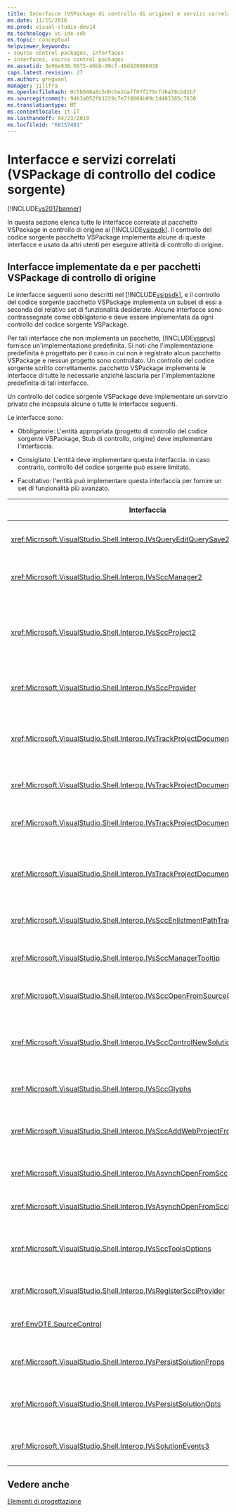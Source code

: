 ```yaml
---
title: Interfacce (VSPackage di controllo di origine) e servizi correlati | Microsoft Docs
ms.date: 11/15/2016
ms.prod: visual-studio-dev14
ms.technology: vs-ide-sdk
ms.topic: conceptual
helpviewer_keywords:
- source control packages, interfaces
- interfaces, source control packages
ms.assetid: 3e96e838-5675-46bb-99cf-40d420086038
caps.latest.revision: 27
ms.author: gregvanl
manager: jillfra
ms.openlocfilehash: 0c5b040a8c5d0cbe2daff07f279cfd6a78cbd2b7
ms.sourcegitcommit: 94b3a052fb1229c7e7f8804b09c1d403385c7630
ms.translationtype: MT
ms.contentlocale: it-IT
ms.lasthandoff: 04/23/2019
ms.locfileid: "68157401"
---
```

# <a name="related-services-and-interfaces-source-control-vspackage"></a>Interfacce e servizi correlati (VSPackage di controllo del codice sorgente)
[!INCLUDE[vs2017banner](../../includes/vs2017banner.md)]

In questa sezione elenca tutte le interfacce correlate al pacchetto VSPackage in controllo di origine al [!INCLUDE[vsipsdk](../../includes/vsipsdk-md.md)]. Il controllo del codice sorgente pacchetto VSPackage implementa alcune di queste interfacce e usato da altri utenti per eseguire attività di controllo di origine.  
  
## <a name="interfaces-implemented-by-and-for-source-control-vspackages"></a>Interfacce implementate da e per pacchetti VSPackage di controllo di origine  
 Le interfacce seguenti sono descritti nel [!INCLUDE[vsipsdk](../../includes/vsipsdk-md.md)], e il controllo del codice sorgente pacchetto VSPackage implementa un subset di essi a seconda del relativo set di funzionalità desiderate. Alcune interfacce sono contrassegnate come obbligatorio e deve essere implementata da ogni controllo del codice sorgente VSPackage.  
  
 Per tali interfacce che non implementa un pacchetto, [!INCLUDE[vsprvs](../../includes/vsprvs-md.md)] fornisce un'implementazione predefinita. Si noti che l'implementazione predefinita è progettato per il caso in cui non è registrato alcun pacchetto VSPackage e nessun progetto sono controllato. Un controllo del codice sorgente scritto correttamente. pacchetto VSPackage implementa le interfacce di tutte le necessarie anziché lasciarla per l'implementazione predefinita di tali interfacce.  
  
 Un controllo del codice sorgente VSPackage deve implementare un servizio privato che incapsula alcune o tutte le interfacce seguenti.  
  
 Le interfacce sono:  
  
- Obbligatorie: L'entità appropriata (progetto di controllo del codice sorgente VSPackage, Stub di controllo, origine) deve implementare l'interfaccia.  
  
- Consigliato: L'entità deve implementare questa interfaccia. in caso contrario, controllo del codice sorgente può essere limitato.  
  
- Facoltativo: l'entità può implementare questa interfaccia per fornire un set di funzionalità più avanzato.  
  
|Interfaccia|Scopo|Implementato da|Implementare?|  
|---------------|-------------|--------------------|----------------|  
|<xref:Microsoft.VisualStudio.Shell.Interop.IVsQueryEditQuerySave2>|Editor di chiamare questa interfaccia prima di modificare o salvare un file. Il controllo del codice sorgente pacchetto VSPackage può estrarre il file o nega l'operazione se l'estrazione ha esito negativo.|Controllo del codice sorgente VSPackage|Consigliato|  
|<xref:Microsoft.VisualStudio.Shell.Interop.IVsSccManager2>|Questa interfaccia fornisce funzionalità di controllo di origine di base per i progetti, ad esempio la registrazione e annullamento della registrazione di progetti con controllo del codice sorgente e offrire supporto per i glifi del controllo origine di base.|Controllo del codice sorgente VSPackage|Obbligatoria|  
|<xref:Microsoft.VisualStudio.Shell.Interop.IVsSccProject2>|Questa interfaccia viene ottenuta dal <xref:Microsoft.VisualStudio.Shell.Interop.IVsHierarchy> usando il <xref:System.Runtime.InteropServices.Marshal.QueryInterface%2A> funzione, o eseguendo semplicemente il cast dell'oggetto che implementa `IVsHierarchy` a `IVsSccProject2`. Viene utilizzato per ottenere i file in controllo del codice sorgente in un progetto o per informare il progetto del percorso o lo stato corrente del controllo origine.|Progetto|Obbligatoria|  
|<xref:Microsoft.VisualStudio.Shell.Interop.IVsSccProvider>|Il modulo di integrazione Usa questa interfaccia per impostare il pacchetto VSPackage attivo corrente.|Controllo del codice sorgente VSPackage|Obbligatoria|  
|<xref:Microsoft.VisualStudio.Shell.Interop.IVsTrackProjectDocuments2>|Questa interfaccia è basata su un modello di sottoscrizione. Qualsiasi pacchetto VSPackage può segnalare che vuole ricevere gli eventi del documento e tenere dalla shell sugli eventi che stanno per verificarsi. Si è implementato e gestito da [!INCLUDE[vsprvs](../../includes/vsprvs-md.md)], che a sua volta passa gli eventi che implementa il `IVsTrackProjectDocumentsEvents2` al pacchetto VSPackage.|Stub di controllo di origine|Obbligatoria|  
|<xref:Microsoft.VisualStudio.Shell.Interop.IVsTrackProjectDocuments3>|Questa interfaccia fornisce l'elaborazione batch, operazioni di lettura/scrittura sincronizzato e un avanzato `OnQueryAddFiles` (metodo).|Stub di controllo di origine|Obbligatoria|  
|<xref:Microsoft.VisualStudio.Shell.Interop.IVsTrackProjectDocumentsEvents2>|**Esplora soluzioni** e progetti di chiamare questa interfaccia quando vengono aggiunti nuovi file per i progetti oppure quando vengono rinominate o eliminate dai progetti di file e cartelle. Il controllo del codice sorgente VSPackage può estrarre il file di progetto o annullare l'operazione.|Controllo del codice sorgente VSPackage|Consigliato|  
|<xref:Microsoft.VisualStudio.Shell.Interop.IVsTrackProjectDocumentsEvents3>|**Esplora soluzioni** e progetti di chiamare questa interfaccia in risposta alle chiamate ai metodi dell'interfaccia IVstrackProjectDocuments3. Operazioni di lettura/scrittura, il controllo del codice sorgente VSPackage può tenere traccia delle operazioni in batch, sincronizzate e lavorare con un più avanzati `OnQueryAddFiles` (metodo).|Controllo del codice sorgente VSPackage|Consigliato|  
|<xref:Microsoft.VisualStudio.Shell.Interop.IVsSccEnlistmentPathTranslation>|Questa interfaccia fornisce supporto di gestione di integrazione per i progetti Web.|Controllo del codice sorgente VSPackage|Consigliato|  
|<xref:Microsoft.VisualStudio.Shell.Interop.IVsSccManagerTooltip>|Questa interfaccia viene utilizzata per recuperare le descrizioni comandi per i file di controllo del codice sorgente nei progetti.|Controllo del codice sorgente VSPackage|Facoltativo|  
|<xref:Microsoft.VisualStudio.Shell.Interop.IVsSccOpenFromSourceControl>|Questa interfaccia fornisce supporto delle estensioni dello spazio dei nomi.|Controllo del codice sorgente VSPackage|Facoltativo|  
|<xref:Microsoft.VisualStudio.Shell.Interop.IVsSccControlNewSolution>|Il pacchetto VSPackage Usa questa interfaccia per integrare un'estensione dello spazio dei nomi nel **New**, **Open**, o **Salva** finestre di dialogo. Di conseguenza, i progetti possono essere automaticamente aggiunti al controllo del codice sorgente al momento della creazione o aggiunto al controllo del codice sorgente durante un salvataggio operazione è attiva.|Controllo del codice sorgente VSPackage|Facoltativo|  
|<xref:Microsoft.VisualStudio.Shell.Interop.IVsSccGlyphs>|Il pacchetto VSPackage Usa questa interfaccia per definire glifi aggiuntivi come glifi del controllo origine per i nodi **Esplora soluzioni**.|Controllo del codice sorgente VSPackage|Facoltativo|  
|<xref:Microsoft.VisualStudio.Shell.Interop.IVsSccAddWebProjectFromSourceControl>|Il **Add** finestra di dialogo per i progetti Web Usa questa interfaccia. Fornisce metodi per la visualizzazione per un percorso di controllo di origine e per l'apertura di un progetto Web aggiunto in precedenza nel repository del controllo di origine in tale posizione.|Controllo del codice sorgente VSPackage|Consigliato|  
|<xref:Microsoft.VisualStudio.Shell.Interop.IVsAsynchOpenFromScc>|Questa interfaccia fornisce supporto per il caricamento asincrono (in background) dei progetti dal controllo del codice sorgente.|Controllo del codice sorgente VSPackage|Facoltativo|  
|<xref:Microsoft.VisualStudio.Shell.Interop.IVsAsynchOpenFromSccProjectEvents>|Questa interfaccia consente ai progetti di seguire l'avanzamento del caricamento asincrono avviato da <xref:Microsoft.VisualStudio.Shell.Interop.IVsAsynchOpenFromScc>.|Progetto|Facoltativo|  
|<xref:Microsoft.VisualStudio.Shell.Interop.IVsSccToolsOptions>|Questa interfaccia consente all'IDE di query sul VSPackage di controllo di origine attiva. L'IDE di una query il valore delle impostazioni di controllo di origine che hanno un significato anche quando non esiste alcun controllo del codice sorgente attivo che VSPackage registrati. Questa interfaccia è implementata e gestita da [!INCLUDE[vsprvs](../../includes/vsprvs-md.md)].|Stub di controllo di origine|Obbligatoria|  
|<xref:Microsoft.VisualStudio.Shell.Interop.IVsRegisterScciProvider>|Questa interfaccia viene utilizzata la registrazione di VSPackage di controllo del codice sorgente.|Stub di controllo di origine|Obbligatoria|  
|<xref:EnvDTE.SourceControl>|Questa interfaccia viene utilizzata nel modello di automazione. Di conseguenza, espone solo le funzioni che possono essere eseguite senza visualizzare alcuna interfaccia utente.|Controllo del codice sorgente VSPackage|Facoltativo|  
|<xref:Microsoft.VisualStudio.Shell.Interop.IVsPersistSolutionProps>|Questa interfaccia viene utilizzata per salvare l'origine delle impostazioni di controllo nel file di soluzione (sln). Le impostazioni includono il percorso e flag di stato di controllo di origine.|Controllo del codice sorgente VSPackage|Consigliato|  
|<xref:Microsoft.VisualStudio.Shell.Interop.IVsPersistSolutionOpts>|Questa interfaccia viene utilizzata per salvare le impostazioni di controllo di origine nel file di opzioni (con estensione suo) della soluzione. Ciò può includere impostazioni di controllo di origine specifici dell'utente, ad esempio posizione di inserimento dell'utente corrente.|Controllo del codice sorgente VSPackage|Consigliato|  
|<xref:Microsoft.VisualStudio.Shell.Interop.IVsSolutionEvents3>|Questa interfaccia viene utilizzata per monitorare gli eventi per eseguire operazioni quali l'archiviazione dei file di progetto prima della chiusura di soluzioni, o per ottenere nuovi file dal controllo del codice sorgente quando si apre un progetto.|Controllo del codice sorgente VSPackage|Consigliato|  
  
## <a name="see-also"></a>Vedere anche  
 [Elementi di progettazione](../../extensibility/internals/source-control-vspackage-design-elements.md)
